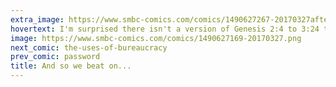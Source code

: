 ```yaml
---
extra_image: https://www.smbc-comics.com/comics/1490627267-20170327after.png
hovertext: I'm surprised there isn't a version of Genesis 2:4 to 3:24 that ends with an exhortation to buy Apple products.
image: https://www.smbc-comics.com/comics/1490627169-20170327.png
next_comic: the-uses-of-bureaucracy
prev_comic: password
title: And so we beat on...
---
```


